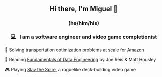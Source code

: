 <h2 align="center"> Hi there, I'm Miguel 👋 </h3>
<h3 align="center"> (he/him/his) </h3>

<h3 align="center"> 💻 &nbsp; I am a software engineer and video game completionist</h3>

💼 Solving transportation optimization problems at scale for [Amazon](https://www.amazon.jobs/en/teams/scot)

🌱 Reading [Fundamentals of Data Engineering](https://www.oreilly.com/library/view/fundamentals-of-data/9781098108298/) by Joe Reis & Matt Housley

🎮 Playing [Slay the Spire](https://store.steampowered.com/app/646570/Slay_the_Spire/), a roguelike deck-building video game 

